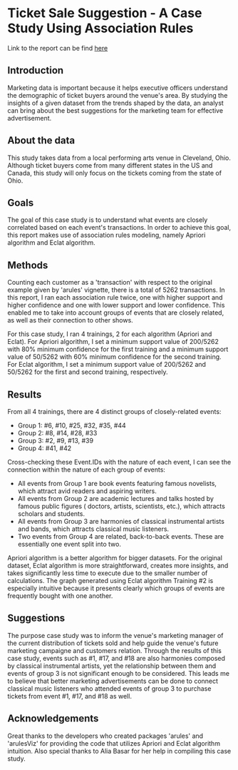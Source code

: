 # Ticket Sale Suggestion - A Case Study Using Association Rules
Link to the report can be find [here](https://notlongp.github.io/ticket-association/)
## Introduction
Marketing data is important because it helps executive officers understand the demographic of ticket buyers around the venue's area. By studying the insights of a given dataset from the trends shaped by the data, an analyst can bring about the best suggestions for the marketing team for effective advertisement. 
  
## About the data
This study takes data from a local performing arts venue in Cleveland, Ohio. Although ticket buyers come from many different states in the US and Canada, this study will only focus on the tickets coming from the state of Ohio.
  
## Goals
The goal of this case study is to understand what events are closely correlated based on each event's transactions. In order to achieve this goal, this report makes use of association rules modeling, namely Apriori algorithm and Eclat algorithm.

## Methods
Counting each customer as a 'transaction' with respect to the original example given by 'arules' vignette, there is a total of 5262 transactions. In this report, I ran each association rule twice, one with higher support and higher confidence and one with lower support and lower confidence. This enabled me to take into account groups of events that are closely related, as well as their connection to other shows.

For this case study, I ran 4 trainings, 2 for each algorithm (Apriori and Eclat). For Apriori algorithm, I set a minimum support value of 200/5262 with 80% minimum confidence for the first training and a minimum support value of 50/5262 with 60% minimum confidence for the second training. For Eclat algorithm, I set a minimum support value of 200/5262 and 50/5262 for the first and second training, respectively.
  
## Results
From all 4 trainings, there are 4 distinct groups of closely-related events:
- Group 1: #6, #10, #25, #32, #35, #44 
- Group 2: #8, #14, #28, #33
- Group 3: #2, #9, #13, #39
- Group 4: #41, #42

Cross-checking these Event.IDs with the nature of each event, I can see the connection within the nature of each group of events:
- All events from Group 1 are book events featuring famous novelists, which attract avid readers and aspiring writers.
- All events from Group 2 are academic lectures and talks hosted by famous public figures ( doctors, artists, scientists, etc.), which attracts scholars and students.
- All events from Group 3 are harmonies of classical instrumental artists and bands, which attracts classical music listeners.
- Two events from Group 4 are related, back-to-back events. These are essentially one event split into two.
  
Apriori algorithm is a better algorithm for bigger datasets. For the original dataset, Eclat algorithm is more straightforward, creates more insights, and takes significantly less time to execute due to the smaller number of calculations. The graph generated using Eclat algorithm Training #2 is especially intuitive because it presents clearly which groups of events are frequently bought with one another.
 
## Suggestions
The purpose case study was to inform the venue's marketing manager of the current distribution of tickets sold and help guide the venue's future marketing campaigne and customers relation. Through the results of this case study, events such as #1, #17, and #18 are also harmonies composed by classical instrumental artists, yet the relationship between them and events of group 3 is not significant enough to be considered. This leads me to believe that better marketing advertisements can be done to connect classical music listeners who attended events of group 3 to purchase tickets from event #1, #17, and #18 as well.

## Acknowledgements
Great thanks to the developers who created packages 'arules' and 'arulesViz' for providing the code that utilizes Apriori and Eclat algorithm intuition. 
Also special thanks to Alia Basar for her help in compiling this case study.
